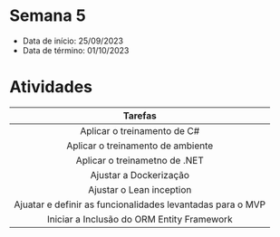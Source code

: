 # Semana 5

- Data de início: 25/09/2023
- Data de término: 01/10/2023

# Atividades

| Tarefas |
|:-:|
|Aplicar o treinamento de C#|
|Aplicar o treinamento de ambiente|
|Aplicar o treinametno de .NET|
|Ajustar a Dockerização|
|Ajustar o Lean inception|
|Ajuatar e definir as funcionalidades levantadas para o MVP|
|Iniciar a Inclusão do ORM Entity Framework|